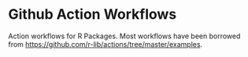 # Github Action Workflows

Action workflows for R Packages.
Most workflows have been borrowed from https://github.com/r-lib/actions/tree/master/examples.
